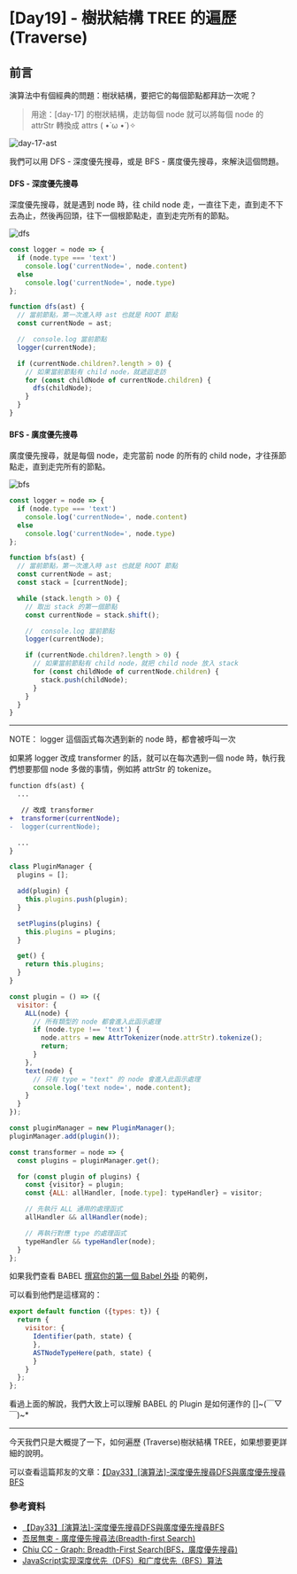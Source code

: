 # [Day19] - 樹狀結構 TREE 的遍歷 (Traverse)

## 前言

演算法中有個經典的問題：樹狀結構，要把它的每個節點都拜訪一次呢？

> 用途：[day-17] 的樹狀結構，走訪每個 node 就可以將每個 node 的 attrStr 轉換成 attrs 
> ( •̀ ω •́ )✧

![day-17-ast](https://raw.githubusercontent.com/andrew781026/ithome_ironman_2022/main/day-19/day-17-tree.png)

我們可以用 DFS - 深度優先搜尋，或是 BFS - 廣度優先搜尋，來解決這個問題。

#### DFS - 深度優先搜尋

深度優先搜尋，就是遇到 node 時，往 child node 走，一直往下走，直到走不下去為止，然後再回頭，往下一個根節點走，直到走完所有的節點。

![dfs](https://raw.githubusercontent.com/andrew781026/ithome_ironman_2022/main/day-19/dfs.png)

```javascript
const logger = node => {
  if (node.type === 'text')
    console.log('currentNode=', node.content)
  else
    console.log('currentNode=', node.type)
};

function dfs(ast) {
  // 當前節點，第一次進入時 ast 也就是 ROOT 節點
  const currentNode = ast;

  //  console.log 當前節點
  logger(currentNode);

  if (currentNode.children?.length > 0) {
    // 如果當前節點有 child node，就遞迴走訪
    for (const childNode of currentNode.children) {
      dfs(childNode);
    }
  }
}
```

#### BFS - 廣度優先搜尋

廣度優先搜尋，就是每個 node，走完當前 node 的所有的 child node，才往孫節點走，直到走完所有的節點。

![bfs](https://raw.githubusercontent.com/andrew781026/ithome_ironman_2022/main/day-19/bfs.png)

```javascript
const logger = node => {
  if (node.type === 'text')
    console.log('currentNode=', node.content)
  else
    console.log('currentNode=', node.type)
};

function bfs(ast) {
  // 當前節點，第一次進入時 ast 也就是 ROOT 節點
  const currentNode = ast;
  const stack = [currentNode];

  while (stack.length > 0) {
    // 取出 stack 的第一個節點
    const currentNode = stack.shift();

    //  console.log 當前節點
    logger(currentNode);

    if (currentNode.children?.length > 0) {
      // 如果當前節點有 child node，就把 child node 放入 stack
      for (const childNode of currentNode.children) {
        stack.push(childNode);
      }
    }
  }
}
```

---

NOTE： logger 這個函式每次遇到新的 node 時，都會被呼叫一次

如果將 logger 改成 transformer 的話，就可以在每次遇到一個 node 時，執行我們想要那個 node 多做的事情，例如將 attrStr 的 tokenize。

```diff
function dfs(ast) {
  ...

   // 改成 transformer
+  transformer(currentNode);
-  logger(currentNode);

  ...
}
```

```javascript
class PluginManager {
  plugins = [];

  add(plugin) {
    this.plugins.push(plugin);
  }

  setPlugins(plugins) {
    this.plugins = plugins;
  }

  get() {
    return this.plugins;
  }
}

const plugin = () => ({
  visitor: {
    ALL(node) {
      // 所有類型的 node 都會進入此函示處理
      if (node.type !== 'text') {
        node.attrs = new AttrTokenizer(node.attrStr).tokenize();
        return;
      }
    },
    text(node) {
      // 只有 type = "text" 的 node 會進入此函示處理
      console.log('text node=', node.content);
    }
  }
});

const pluginManager = new PluginManager();
pluginManager.add(plugin());

const transformer = node => {
  const plugins = pluginManager.get();

  for (const plugin of plugins) {
    const {visitor} = plugin;
    const {ALL: allHandler, [node.type]: typeHandler} = visitor;

    // 先執行 ALL 通用的處理函式
    allHandler && allHandler(node);

    // 再執行對應 type 的處理函式
    typeHandler && typeHandler(node);
  }
};
```

如果我們查看 BABEL [撰寫你的第一個 Babel 外掛](https://github.com/jamiebuilds/babel-handbook/blob/master/translations/zh-Hant/plugin-handbook.md#toc-writing-your-first-babel-plugin) 的範例，

可以看到他們是這樣寫的：

```javascript
export default function ({types: t}) {
  return {
    visitor: {
      Identifier(path, state) {
      },
      ASTNodeTypeHere(path, state) {
      }
    }
  };
};
```

看過上面的解說，我們大致上可以理解 BABEL 的 Plugin 是如何運作的 []~(￣▽￣)~*

---

今天我們只是大概提了一下，如何遍歷 (Traverse)樹狀結構 TREE，如果想要更詳細的說明。

可以查看這篇邦友的文章：[【Day33】[演算法]-深度優先搜尋DFS與廣度優先搜尋BFS](https://ithelp.ithome.com.tw/articles/10281404?sc=iThelpR)

### 參考資料

- [【Day33】[演算法]-深度優先搜尋DFS與廣度優先搜尋BFS](https://ithelp.ithome.com.tw/articles/10281404?sc=iThelpR)
- [吾居無束 - 廣度優先搜尋法(Breadth-first Search)](http://simonsays-tw.com/web/DFS-BFS/BreadthFirstSearch.html)
- [Chiu CC - Graph: Breadth-First Search(BFS，廣度優先搜尋)](https://alrightchiu.github.io/SecondRound/graph-breadth-first-searchbfsguang-du-you-xian-sou-xun.html)
- [JavaScript实现深度优先（DFS）和广度优先（BFS）算法](https://juejin.cn/post/6956172064252231717)

